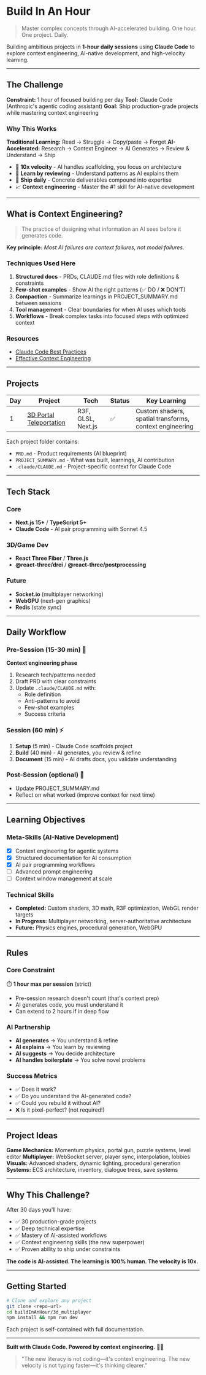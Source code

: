 # Build In An Hour

> Master complex concepts through AI-accelerated building. One hour. One project. Daily.

Building ambitious projects in **1-hour daily sessions** using **Claude Code** to explore context engineering, AI-native development, and high-velocity learning.

---

## The Challenge

**Constraint:** 1 hour of focused building per day
**Tool:** Claude Code (Anthropic's agentic coding assistant)
**Goal:** Ship production-grade projects while mastering context engineering

### Why This Works

**Traditional Learning:** Read → Struggle → Copy/paste → Forget
**AI-Accelerated:** Research → Context Engineer → AI Generates → Review & Understand → Ship

- 🚀 **10x velocity** - AI handles scaffolding, you focus on architecture
- 🧠 **Learn by reviewing** - Understand patterns as AI explains them
- 🎯 **Ship daily** - Concrete deliverables compound into expertise
- 📈 **Context engineering** - Master the #1 skill for AI-native development

---

## What is Context Engineering?

> The practice of designing what information an AI sees before it generates code.

**Key principle:** *Most AI failures are context failures, not model failures.*

### Techniques Used Here

1. **Structured docs** - PRDs, CLAUDE.md files with role definitions & constraints
2. **Few-shot examples** - Show AI the right patterns (✅ DO / ❌ DON'T)
3. **Compaction** - Summarize learnings in PROJECT_SUMMARY.md between sessions
4. **Tool management** - Clear boundaries for when AI uses which tools
5. **Workflows** - Break complex tasks into focused steps with optimized context

### Resources
- [Claude Code Best Practices](https://www.anthropic.com/engineering/claude-code-best-practices)
- [Effective Context Engineering](https://www.anthropic.com/engineering/effective-context-engineering-for-ai-agents)

---

## Projects

| Day | Project | Tech | Status | Key Learning |
|-----|---------|------|--------|--------------|
| 1 | [3D Portal Teleportation](./3d_multiplayer/) | R3F, GLSL, Next.js | ✅ | Custom shaders, spatial transforms, context engineering |

Each project folder contains:
- `PRD.md` - Product requirements (AI blueprint)
- `PROJECT_SUMMARY.md` - What was built, learnings, AI contribution
- `.claude/CLAUDE.md` - Project-specific context for Claude Code

---

## Tech Stack

### Core
- **Next.js 15+** / **TypeScript 5+**
- **Claude Code** - AI pair programming with Sonnet 4.5

### 3D/Game Dev
- **React Three Fiber** / **Three.js**
- **@react-three/drei** / **@react-three/postprocessing**

### Future
- **Socket.io** (multiplayer networking)
- **WebGPU** (next-gen graphics)
- **Redis** (state sync)

---

## Daily Workflow

### Pre-Session (15-30 min) 🧠
**Context engineering phase**
1. Research tech/patterns needed
2. Draft PRD with clear constraints
3. Update `.claude/CLAUDE.md` with:
   - Role definition
   - Anti-patterns to avoid
   - Few-shot examples
   - Success criteria

### Session (60 min) ⚡
1. **Setup** (5 min) - Claude Code scaffolds project
2. **Build** (40 min) - AI generates, you review & refine
3. **Document** (15 min) - AI drafts docs, you validate understanding

### Post-Session (optional) 📝
- Update PROJECT_SUMMARY.md
- Reflect on what worked (improve context for next time)

---

## Learning Objectives

### Meta-Skills (AI-Native Development)
- [x] Context engineering for agentic systems
- [x] Structured documentation for AI consumption
- [x] AI pair programming workflows
- [ ] Advanced prompt engineering
- [ ] Context window management at scale

### Technical Skills
- **Completed:** Custom shaders, 3D math, R3F optimization, WebGL render targets
- **In Progress:** Multiplayer networking, server-authoritative architecture
- **Future:** Physics engines, procedural generation, WebGPU

---

## Rules

### Core Constraint
⏱️ **1 hour max per session** (strict)
- Pre-session research doesn't count (that's context prep)
- AI generates code, you must understand it
- Can extend to 2 hours if in deep flow

### AI Partnership
- **AI generates** → You understand & refine
- **AI explains** → You learn by reviewing
- **AI suggests** → You decide architecture
- **AI handles boilerplate** → You solve novel problems

### Success Metrics
- ✅ Does it work?
- ✅ Do you understand the AI-generated code?
- ✅ Could you rebuild it without AI?
- ❌ Is it pixel-perfect? (not required!)

---

## Project Ideas

**Game Mechanics:** Momentum physics, portal gun, puzzle systems, level editor
**Multiplayer:** WebSocket server, player sync, interpolation, lobbies
**Visuals:** Advanced shaders, dynamic lighting, procedural generation
**Systems:** ECS architecture, inventory, dialogue trees, save systems

---

## Why This Challenge?

After 30 days you'll have:
- ✅ 30 production-grade projects
- ✅ Deep technical expertise
- ✅ Mastery of AI-assisted workflows
- ✅ Context engineering skills (the new superpower)
- ✅ Proven ability to ship under constraints

**The code is AI-assisted. The learning is 100% human. The velocity is 10x.**

---

## Getting Started

```bash
# Clone and explore any project
git clone <repo-url>
cd buildInAnHour/3d_multiplayer
npm install && npm run dev
```

Each project is self-contained with full documentation.

---

**Built with Claude Code. Powered by context engineering.** 🤖✨

> "The new literacy is not coding—it's context engineering. The new velocity is not typing faster—it's thinking clearer."
